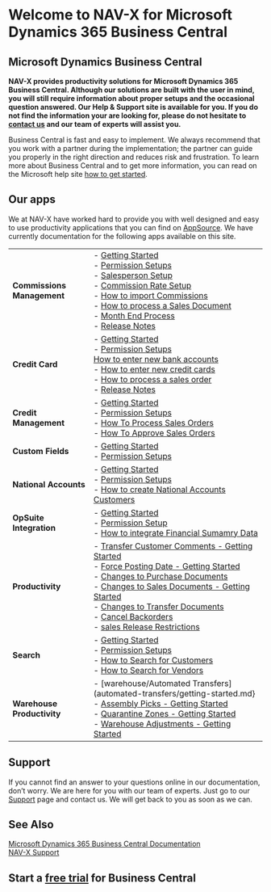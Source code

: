 # Welcome to NAV-X for Microsoft Dynamics 365 Business Central

## Microsoft Dynamics Business Central

**NAV-X provides productivity solutions for Microsoft Dynamics 365 Business Central. Although our solutions are built with the user in mind, you will still require information about proper setups and the occasional question answered. Our Help & Support site is available for you. If you do not find the information your are looking for, please do not hesitate to [contact us](../contact) and our team of experts will assist you.**

Business Central is fast and easy to implement. We always recommend that you work with a partner during the implementation; the partner can guide you properly in the right direction and reduces risk and frustration. To learn more about Business Central and to get more information, you can read on the Microsoft help site [how to get started](https://docs.microsoft.com/en-US/dynamics365/business-central/).

## Our apps

We at NAV-X have worked hard to provide you with well designed and easy to use productivity applications that you can find on [AppSource](https://appsource.microsoft.com/en-us/?product=dynamics-365-business-central&search=NAV-X). We have currently documentation for the following apps available on this site.

|                            |                                                                                                                              |
|----------------------------|------------------------------------------------------------------------------------------------------------------------------|
| **Commissions Management** | - [Getting Started](Commissions/getting-started.md)<br>- [Permission Setups](Commissions/permission-setups.md)<br>- [Salesperson Setup](Commissions/salesperson-setup.md)<br>- [Commission Rate Setup](Commissions/commission-rate-setup.md)<br>- [How to import Commissions](Commissions/how-to-import-commissions.md)<br>- [How to process a Sales Document](Commissions/how-to-process-sales-documents.md)<br>- [Month End Process](Commissions/how-to-month-end-process.md) <br>- [Release Notes](Commissions/release-notes.md) |
| **Credit Card**            | - [Getting Started](creditcard/getting-started.md)<br>- [Permission Setups](creditcard/permission-setups.md)<br>[How to enter new bank accounts](creditcard/how-to-enter-new-bank-accounts.md)<br>- [How to enter new credit cards](creditcard/how-to-enter-new-credit-cards.md)<br>- [How to process a sales order](creditcard/how-to-sales-order-processing.md)<br>- [Release Notes](creditcard/release-notes.md) |
| **Credit Management**      | - [Getting Started](Credit-Management/getting-started.md)<br>- [Permission Setups](Credit-management/permission-setups.md)<br>- [How To Process Sales Orders](Credit-Management/how-to-process-sales-orders.md)<br>- [How To Approve Sales Orders](Credit-Management/how-to-approve-sales-orders.md) |
| **Custom Fields**          | - [Getting Started](custom-fields/getting-started.md)<br>- [Permission Setups](custom-fields/permission-setups.md) |
| **National Accounts**      | - [Getting Started](national-accounts/getting-started.md)<br>- [Permission Setups](national-accounts/permission-setups.md)<br>- [How to create National Accounts Customers](national-accounts/how-to-create-national-accounts-customers.md) |
| **OpSuite Integration**    | - [Getting Started](opsuite/getting-started.md)<br>- [Permission Setup](opsuite/permission-setups.md)<br>- [How to integrate Financial Sumamry Data](opsuite/how-to-finance.md) |
| **Productivity**           | - [Transfer Customer Comments - Getting Started](productivity/comments/getting-started.md)<br>- [Force Posting Date - Getting Started](productivity/posting-date/getting-started.md)<br>- [Changes to Purchase Documents](productivity/purchase-changes/getting-started.md)<br>- [Changes to Sales Documents - Getting Started](productivity/sales-changes/getting-started.md)<br>- [Changes to Transfer Documents](productivity/transfer-changes/getting-started.md)<br>- [Cancel Backorders](productivity/cancel-backorders/getting-started.md)<br>- [sales Release Restrictions](productivity/sales-release/getting-started.md) |
| **Search**                 | - [Getting Started](search/getting-started.md)<br>- [Permission Setups](search/permission-setups.md)<br>- [How to Search for Customers](search/how-to-search-for-customers.md)<br>- [How to Search for Vendors](search/how-to-search-for-vendors.md) |
| **Warehouse Productivity** | - [warehouse/Automated Transfers](automated-transfers/getting-started.md}<br>- [Assembly Picks - Getting Started](warehouse/assembly-picks/getting-started.md)<br>- [Quarantine Zones - Getting Started](warehouse/quarantine-zones/getting-started.md)<br>- [Warehouse Adjustments - Getting Started](warehouse/warehouse-adjust/getting-started.md) |

## Support

If you cannot find an answer to your questions online in our documentation, don’t worry. We are here for you with our team of experts. Just go to our [Support](../support) page and contact us. We will get back to you as soon as we can.

## See Also

[Microsoft Dynamics 365 Business Central Documentation](https://docs.microsoft.com/en-US/dynamics365/business-central/)<br>
[NAV-X Support](../support)<br>

## Start a [free trial](https://go.microsoft.com/fwlink/?linkid=847861) for Business Central
